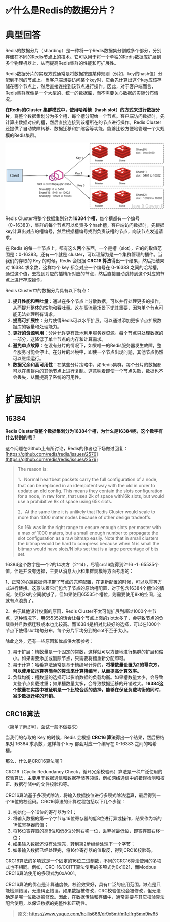 # ✅什么是Redis的数据分片？


# 典型回答

Redis的数据分片（sharding）是一种将一个Redis数据集分割成多个部分，分别存储在不同的Redis节点上的技术。它可以用于将一个单独的Redis数据库扩展到多个物理机器上，从而提高Redis集群的性能和可扩展性。

Redis数据分片的实现方式通常是将数据按照某种规则（例如，key的hash值）分配到不同的节点上。当客户端想要访问某个key时，它会先计算出这个key应该存储在哪个节点上，然后直接连接到该节点进行操作。因此，对于客户端而言，Redis集群就像是一个大型的、统一的数据库，而不需要关心数据的实际分布情况。

**在Redis的Cluster 集群模式中，使用哈希槽（hash slot）的方式来进行数据分片**，将整个数据集划分为多个槽，每个槽分配给一个节点。客户端访问数据时，先计算出数据对应的槽，然后直接连接到该槽所在的节点进行操作。Redis Cluster还提供了自动故障转移、数据迁移和扩缩容等功能，能够比较方便地管理一个大规模的Redis集群。

![image.png](./img/co6XPy9dX7sOr_aR/1702293948603-17c6942a-6a69-493d-b233-a9c9e39ff8e6-585145.png)

Redis Cluster将整个数据集划分为**16384个槽**，每个槽都有一个编号（0~16383），集群的每个节点可以负责多个hash槽，客户端访问数据时，先根据key计算出对应的槽编号，然后根据槽编号找到负责该槽的节点，向该节点发送请求。

在 Redis 的每一个节点上，都有这么两个东西，一个是槽（slot），它的的取值范围是：0-16383。还有一个就是 cluster，可以理解为是一个集群管理的插件。当我们的存取的 Key 的时候，Redis 会根据 **CRC16 算法**得出一个结果，然后把结果对 16384 求余数，这样每个 key 都会对应一个编号在 0-16383 之间的哈希槽，通过这个值，去找到对应的插槽所对应的节点，然后直接自动跳转到这个对应的节点上进行存取操作。

Redis Cluster中的数据分片具有以下特点：

1. **提升性能和吞吐量**：通过在多个节点上分散数据，可以并行处理更多的操作，从而提升整体的性能和吞吐量。这在高流量场景下尤其重要，因为单个节点可能无法处理所有请求。
2. **提高可扩展性**：分片使得Redis可以水平扩展。可以通过添加更多节点扩展数据库的容量和处理能力。
3. **更好的资源利用**：分片允许更有效地利用服务器资源。每个节点只处理数据的一部分，这降低了单个节点的内存和计算需求。
4. **避免单点故障**：在没有分片的情况下，如果唯一的Redis服务器发生故障，整个服务可能会停止。在分片的环境中，即使一个节点出现问题，其他节点仍然可以继续运行。
5. **数据冗余和高可用性**：在某些分片策略中，如Redis集群，每个分片的数据都可以在集群内的其他节点上进行复制。这意味着即使一个节点失败，数据也不会丢失，从而提高了系统的可用性。


# 扩展知识


## 16384

**Redis Cluster将整个数据集划分为16384个槽，为什么是16384呢，这个数字有什么特别的呢？**

这个问题在Github上有所讨论，Redis的作者也下场做过回复：[https://github.com/redis/redis/issues/2576](https://github.com/redis/redis/issues/2576)

> The reason is:
> 
> 1、Normal heartbeat packets carry the full configuration of a node, that can be replaced in an idempotent way with the old in order to update an old config. This means they contain the slots configuration for a node, in raw form, that uses 2k of space with16k slots, but would use a prohibitive 8k of space using 65k slots.
> 
> 2、At the same time it is unlikely that Redis Cluster would scale to more than 1000 mater nodes because of other design tradeoffs.
> 
> So 16k was in the right range to ensure enough slots per master with a max of 1000 maters, but a small enough number to propagate the slot configuration as a raw bitmap easily. Note that in small clusters the bitmap would be hard to compress because when N is small the bitmap would have slots/N bits set that is a large percentage of bits set.


16384这个数字是一个2的14次方（2^14），尽管crc16能得到2^16 -1=65535个值，但是并没有选择，主要从消息大小和集群规模等方面考虑的：

1、正常的心跳数据包携带了节点的完整配置，在更新配置的时候，可以以幂等方式进行替换。这意味着它们包含了节点的原始槽配置，对于包含16384个槽位的情况，使用2k的空间就够了，但如果使用65535个槽位，则需要使用8k的空间，这就有点浪费了。

2、由于其他设计权衡的原因，Redis Cluster不太可能扩展到超过1000个主节点，这种情况下，用65535的话会让每个节点上面的slot太多了，会导致节点的负载重并且数据迁移成本也比较高。而16384是相对比较好的选择，可以在1000个节点下使得slot均匀分布，每个分片平均分到的slot不至于太小。

除此之外，还有一些原因和优点供大家参考：

1. 易于扩展：槽数量是一个固定的常数，这样就可以方便地进行集群的扩展和缩小。如果需要添加或删除节点，只需要将槽重新分配即可。
2. 易于计算：哈希算法通常是基于槽编号计算的，**将槽数量设置为2的幂次方，可以使用位运算等简单的算法来计算槽编号，从而提高计算效率。**
3. 负载均衡：槽数量的选择可以影响数据的负载均衡。如果槽数量太少，会导致某些节点负载过重；如果槽数量太多，会导致数据迁移的开销过大。**16384这个数量在实践中被证明是一个比较合适的选择，能够在保证负载均衡的同时，减少数据迁移的开销。**




## CRC16算法
（简单了解即可，面试一般不做要求）

当我们的存取的 Key 的时候，Redis 会根据 **CRC16 算法**得出一个结果，然后把结果对 16384 求余数，这样每个 key 都会对应一个编号在 0-16383 之间的哈希槽。

那么，什么是CRC16算法呢？

CRC16（Cyclic Redundancy Check，循环冗余校验码）算法是一种广泛使用的校验算法，主要用于数据通信和数据存储等领域，例如网络通信中的错误检测和校正、数据存储中的文件校验和等。

CRC16算法基于多项式除法，将输入数据按位进行多项式除法运算，最后得到一个16位的校验码。CRC16算法的计算过程包括以下几个步骤：

1. 初始化一个16位的寄存器为全1；
2. 将输入数据的第一个字节与16位寄存器的低8位进行异或操作，结果作为新的16位寄存器的值；
3. 将16位寄存器的高8位和低8位分别右移一位，丢弃掉最低位，即寄存器右移一位；
4. 如果输入数据还没有处理完，转到第2步继续处理下一个字节；
5. 如果输入数据已经处理完，将16位寄存器的值取反，得到CRC16校验码。

CRC16算法的多项式是一个固定的16位二进制数，不同的CRC16算法使用的多项式也不相同。例如，CRC-16/CCITT算法使用的多项式为0x1021，而Modbus CRC16算法使用的多项式为0xA001。

CRC16算法的优点是计算速度快，校验效果好，具有广泛的应用范围。缺点是只能检测错误，无法纠正错误。如果数据被修改，CRC校验值也会被修改，但无法确定是哪一位数据被修改。因此，在数据传输和存储中，通常需要与其它校验算法配合使用，以保证数据的完整性和正确性。





> 原文: <https://www.yuque.com/hollis666/dr9x5m/fm1elfrg5mn9iw65>
